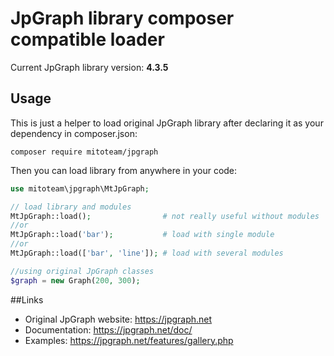 # JpGraph library composer compatible loader

Current JpGraph library version: **4.3.5**

## Usage

This is just a helper to load original JpGraph library after declaring it as your dependency in composer.json:

```
composer require mitoteam/jpgraph
```

Then you can load library from anywhere in your code:
```php
use mitoteam\jpgraph\MtJpGraph;

// load library and modules
MtJpGraph::load();                # not really useful without modules
//or
MtJpGraph::load('bar');           # load with single module
//or
MtJpGraph::load(['bar', 'line']); # load with several modules

//using original JpGraph classes
$graph = new Graph(200, 300);
```

##Links

* Original JpGraph website: https://jpgraph.net
* Documentation: https://jpgraph.net/doc/
* Examples: https://jpgraph.net/features/gallery.php
